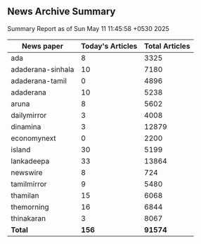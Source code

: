 <!-- @format -->
## News Archive Summary

Summary Report as of Sun May 11 11:45:58 +0530 2025

| News paper         | Today's Articles | Total Articles |
|--------------------|------------------|----------------|
| ada               | 8          | 3325        |
| adaderana-sinhala               | 10          | 7180        |
| adaderana-tamil               | 0          | 4896        |
| adaderana               | 10          | 5238        |
| aruna               | 8          | 5602        |
| dailymirror               | 3          | 4008        |
| dinamina               | 3          | 12879        |
| economynext               | 0          | 2200        |
| island               | 30          | 5199        |
| lankadeepa               | 33          | 13864        |
| newswire               | 8          | 724        |
| tamilmirror               | 9          | 5480        |
| thamilan               | 15          | 6068        |
| themorning               | 16          | 6844        |
| thinakaran               | 3          | 8067        |
| **Total**          | **156**      | **91574** |


